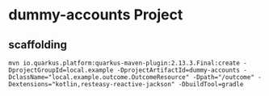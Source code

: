 # dummy-accounts Project

## scaffolding

```shell
mvn io.quarkus.platform:quarkus-maven-plugin:2.13.3.Final:create -DprojectGroupId=local.example -DprojectArtifactId=dummy-accounts -DclassName="local.example.outcome.OutcomeResource" -Dpath="/outcome" -Dextensions="kotlin,resteasy-reactive-jackson" -DbuildTool=gradle
```
